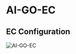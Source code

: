 # AI-GO-EC

## EC Configuration
![AI-GO-EC](https://user-images.githubusercontent.com/55819069/135022765-92040a71-ea3c-431d-8717-18b4b596dc54.png)
